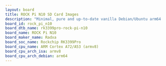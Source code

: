 ```yaml
---
layout: board
title: ROCK Pi N10 SD Card Images
description: "Minimal, pure and up-to-date vanilla Debian/Ubuntu arm64 SD card images for ROCK Pi N10 by Radxa, SoC: Rockchip RK3399Pro, CPU ISA: armv8"
board_id: rock_pi_n10
board_dtb_name: rk3399pro-rock-pi-n10
board_name: ROCK Pi N10
board_maker_name: Radxa
board_soc_name: Rockchip RK3399Pro
board_cpu_name: ARM Cortex A72/A53 (armv8)
board_cpu_arch_isa: armv8
board_cpu_arch_debian: arm64
---
```

